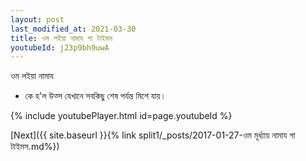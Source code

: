 ```yaml
---
layout: post
last_modified_at: 2021-03-30
title: ওম লইয়া নামায গা টাইমস
youtubeId: j23p9bh9uwA
---
```

 
 
 ওম লইয়া নামায  
 
 -  কে হ'ল উত্স যেখানে সবকিছু শেষ পর্যন্ত মিশে যায়। 
 
  
 
  
 
 
 
 
 
 


{% include youtubePlayer.html id=page.youtubeId %}
 
[Next]({{ site.baseurl }}{% link  split1/_posts/2017-01-27-ওম মূর্ধ্যায় নামায গা টাইমস.md%})
 
